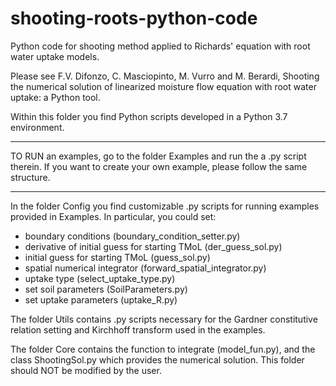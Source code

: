 # shooting-roots-python-code
Python code for shooting method applied to Richards' equation with root water uptake models. 

Please see F.V. Difonzo, C. Masciopinto, M. Vurro and M. Berardi, Shooting the numerical solution of linearized moisture flow equation with root water uptake: a Python tool.

Within this folder you find Python scripts developed in a Python 3.7 environment.

***
TO RUN an examples, go to the folder Examples and run the a .py script therein.
If you want to create your own example, please follow the same structure.
***

In the folder Config you find customizable .py scripts for running examples provided in Examples.
In particular, you could set:
 - boundary conditions (boundary_condition_setter.py)
 - derivative of initial guess for starting TMoL (der_guess_sol.py)
 - initial guess for starting TMoL (guess_sol.py)
 - spatial numerical integrator (forward_spatial_integrator.py)
 - uptake type (select_uptake_type.py)
 - set soil parameters (SoilParameters.py)
 - set uptake parameters (uptake_R.py)

The folder Utils contains .py scripts necessary for the Gardner constitutive relation setting 
and Kirchhoff transform used in the examples.

The folder Core contains the function to integrate (model_fun.py), and the class ShootingSol.py which provides 
the numerical solution. This folder should NOT be modified by the user.
